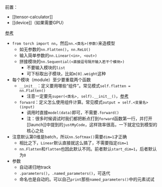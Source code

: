 前置：
- [[tensor-calculator]]
- [[device]]（如果需要GPU）

[参考](https://docs.microsoft.com/en-us/learn/modules/intro-machine-learning-pytorch/4-model)
- `from torch import nn`，然后`nn.<类名>(参数)`来造模型
  - 如无参数的`nn.Flatten()`，`nn.ReLU()`
  - 输入简单参数的`nn.Linear(<in>, <out>)`
  - 拼接模块的`nn.Sequential(<直接逗号隔开输入若干个模块>)`
    - 不要输入模块的`list`
    - 可下标取出子模块，比如`m[0].weight`这种
- 每个模块（module）至少要重载两个函数
  - `__init__`：定义要用哪些“组件”。常见模式`self.flatten = nn.Flatten()`
    - 注意一定要先`super(<类名>, self).__init__()`，[参考](https://blog.csdn.net/qq_41475067/article/details/115572602)
  - `forward`：定义怎么使用组件计算。常见模式`output = self.<变量名>(input)`
    - 调用时直接`model(data)`即可，不需要`.forward()`
    - 注：很多时候调试时我们都把断点打到`forward`函数第一行，并打开[[launch]]中提到的`justMyCode`，这样效率很高，一下就定位到模型的核心之处
- 注意默认第0维是batch，所以`nn.Softmax()`需要`dim=1`才正确
  - 相比之下，`Linear`默认直接就这么搞了，不需要指定`dim=1`
  - `nn.Flatten`和`flatten`也因此默认不同。前者默认`start_dim=1`，后者默认为`0`
- 参数
  - 自动递归地track
  - `.parameters()`，`.named_parameters()`，可迭代
  - 命名也是自动的。可以自己`print`那些`named_parameters()`中的元素试试